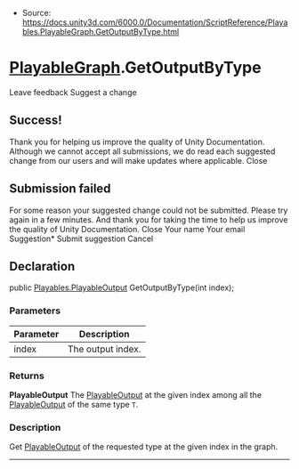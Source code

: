* Source: https://docs.unity3d.com/6000.0/Documentation/ScriptReference/Playables.PlayableGraph.GetOutputByType.html

#  [PlayableGraph](https://docs.unity3d.com/6000.0/Documentation/ScriptReference/Playables.PlayableGraph.html).GetOutputByType
Leave feedback
Suggest a change
## Success!
Thank you for helping us improve the quality of Unity Documentation. Although we cannot accept all submissions, we do read each suggested change from our users and will make updates where applicable.
Close
## Submission failed
For some reason your suggested change could not be submitted. Please <a>try again</a> in a few minutes. And thank you for taking the time to help us improve the quality of Unity Documentation.
Close
Your name Your email Suggestion* Submit suggestion
Cancel
## Declaration
public [Playables.PlayableOutput](https://docs.unity3d.com/6000.0/Documentation/ScriptReference/Playables.PlayableOutput.html) GetOutputByType(int index); 
### Parameters
Parameter | Description  
---|---  
index | The output index.  
### Returns
**PlayableOutput** The [PlayableOutput](https://docs.unity3d.com/6000.0/Documentation/ScriptReference/Playables.PlayableOutput.html) at the given index among all the [PlayableOutput](https://docs.unity3d.com/6000.0/Documentation/ScriptReference/Playables.PlayableOutput.html) of the same type `T`. 
### Description
Get [PlayableOutput](https://docs.unity3d.com/6000.0/Documentation/ScriptReference/Playables.PlayableOutput.html) of the requested type at the given index in the graph.
* * *
